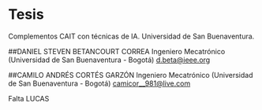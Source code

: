 ﻿# Tesis
Complementos CAIT con técnicas de IA. Universidad de San Buenaventura.

##DANIEL STEVEN BETANCOURT CORREA
Ingeniero Mecatrónico
(Universidad de San Buenaventura - Bogotá)
d.beta@ieee.org

##CAMILO ANDRÉS CORTÉS GARZÓN
Ingeniero Mecatrónico 
(Universidad de San Buenaventura - Bogotá)
camicor__981@live.com

Falta LUCAS